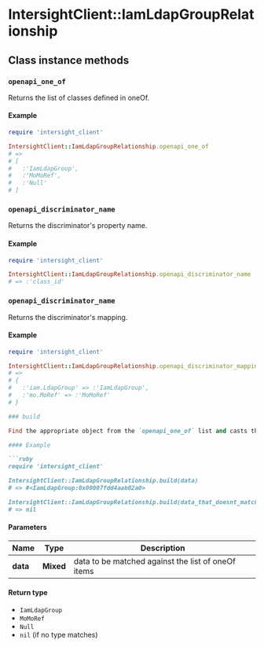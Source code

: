 # IntersightClient::IamLdapGroupRelationship

## Class instance methods

### `openapi_one_of`

Returns the list of classes defined in oneOf.

#### Example

```ruby
require 'intersight_client'

IntersightClient::IamLdapGroupRelationship.openapi_one_of
# =>
# [
#   :'IamLdapGroup',
#   :'MoMoRef',
#   :'Null'
# ]
```

### `openapi_discriminator_name`

Returns the discriminator's property name.

#### Example

```ruby
require 'intersight_client'

IntersightClient::IamLdapGroupRelationship.openapi_discriminator_name
# => :'class_id'
```

### `openapi_discriminator_name`

Returns the discriminator's mapping.

#### Example

```ruby
require 'intersight_client'

IntersightClient::IamLdapGroupRelationship.openapi_discriminator_mapping
# =>
# {
#   :'iam.LdapGroup' => :'IamLdapGroup',
#   :'mo.MoRef' => :'MoMoRef'
# }

### build

Find the appropriate object from the `openapi_one_of` list and casts the data into it.

#### Example

```ruby
require 'intersight_client'

IntersightClient::IamLdapGroupRelationship.build(data)
# => #<IamLdapGroup:0x00007fdd4aab02a0>

IntersightClient::IamLdapGroupRelationship.build(data_that_doesnt_match)
# => nil
```

#### Parameters

| Name | Type | Description |
| ---- | ---- | ----------- |
| **data** | **Mixed** | data to be matched against the list of oneOf items |

#### Return type

- `IamLdapGroup`
- `MoMoRef`
- `Null`
- `nil` (if no type matches)

